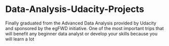 ﻿# Data-Analysis-Udacity-Projects
Finally graduated from the Advanced Data Analysis provided by Udacity and sponsored by the egFWD initiative. 
One of the most important trips that will benefit any beginner data analyst or develop your skills because you will learn a lot
